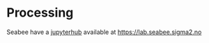 # Processing

Seabee have a [jupyterhub](https://jupyter.org/hub) available at https://lab.seabee.sigma2.no
